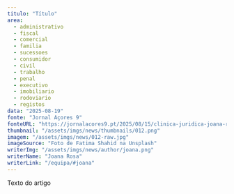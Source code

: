 ```yaml
---
titulo: "Título"
area:
  - administrativo
  - fiscal
  - comercial
  - familia
  - sucessoes
  - consumidor
  - civil
  - trabalho
  - penal
  - executivo
  - imobiliario
  - rodoviario
  - registos
data: "2025-08-19"
fonte: "Jornal Açores 9"
fonteURL: "https://jornalacores9.pt/2025/08/15/clinica-juridica-joana-rosa-da-validade-do-pacto-de-nao-concorrencia/"
thumbnail: "/assets/imgs/news/thumbnails/012.png"
imagem: "/assets/imgs/news/012-raw.jpg"
imageSource: "Foto de Fatima Shahid na Unsplash"
writerImg: "/assets/imgs/news/author/joana.png"
writerName: "Joana Rosa"
writerLink: "/equipa/#joana"
---
```


Texto do artigo
